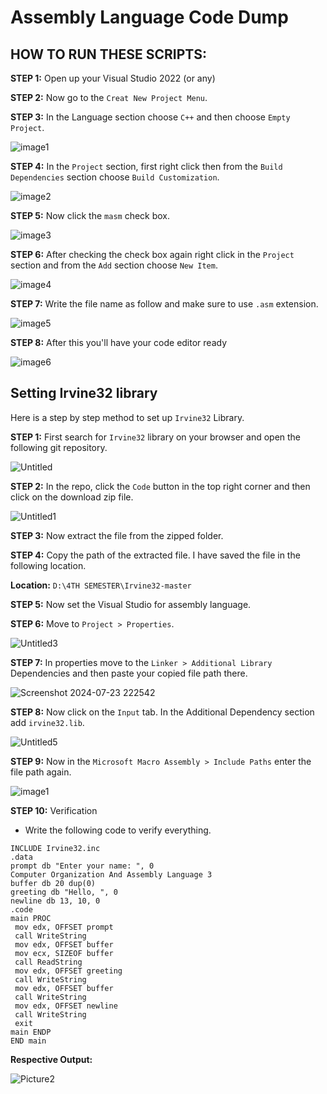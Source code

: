 # Assembly Language Code Dump

## HOW TO RUN THESE SCRIPTS:

**STEP 1:** Open up your Visual Studio 2022 (or any)

**STEP 2:** Now go to the `Creat New Project Menu`.

**STEP 3:** In the Language section choose `C++` and then choose `Empty Project`.

![image1](https://github.com/user-attachments/assets/b72971df-7412-4d11-8aee-3391d9d73c15)

**STEP 4:** In the `Project` section, first right click then from the `Build Dependencies` section choose `Build Customization`.

![image2](https://github.com/user-attachments/assets/f9db49ef-0809-44b8-b29f-387f76c12f25)

**STEP 5:** Now click the `masm` check box.

![image3](https://github.com/user-attachments/assets/849c3086-384f-44ce-9c5e-5119624f9190)

**STEP 6:** After checking the check box again right click in the `Project` section and from the `Add` section choose `New Item`.

![image4](https://github.com/user-attachments/assets/7b17fe63-5c73-46aa-beb1-d647c1c2c22c)

**STEP 7:** Write the file name as follow and make sure to use `.asm` extension.

![image5](https://github.com/user-attachments/assets/df6a79cd-c170-4b07-85b9-c8e046288bc0)


**STEP 8:** After this you'll have your code editor ready

![image6](https://github.com/user-attachments/assets/b3b2a4be-07de-4476-93a0-39ea190113bb)


## Setting Irvine32 library

Here is a step by step method to set up `Irvine32` Library.

**STEP 1:** First search for `Irvine32` library on your browser and open the following git repository.

![Untitled](https://github.com/user-attachments/assets/ff05359e-6812-40e1-b1cf-6cb520e4ddef)


**STEP 2:** In the repo, click the `Code` button in the top right corner and then click on the download zip file.

![Untitled1](https://github.com/user-attachments/assets/140e5420-51cd-4289-a13f-9130fef16f79)

**STEP 3:** Now extract the file from the zipped folder.

**STEP 4:** Copy the path of the extracted file. I have saved the file in the following location.

**Location:** `D:\4TH SEMESTER\Irvine32-master`

**STEP 5:** Now set the Visual Studio for assembly language.

**STEP 6:** Move to `Project > Properties`.

![Untitled3](https://github.com/user-attachments/assets/50eb644d-61bb-405e-a08a-bfb114d35c2b)

**STEP 7:** In properties move to the `Linker > Additional Library` Dependencies and then paste your copied file path there.

![Screenshot 2024-07-23 222542](https://github.com/user-attachments/assets/b743a6ac-4352-467e-9afb-fff555b46c43)


**STEP 8:** Now click on the `Input` tab. In the Additional Dependency section add `irvine32.lib`.

![Untitled5](https://github.com/user-attachments/assets/a977fcc2-923a-4b25-a5e4-52b93327da64)

**STEP 9:** Now in the `Microsoft Macro Assembly > Include Paths` enter the file path again.

![image1](images/Untitled6.png)

**STEP 10:** Verification

- Write the following code to verify everything.

```assembly
INCLUDE Irvine32.inc
.data
prompt db "Enter your name: ", 0
Computer Organization And Assembly Language 3
buffer db 20 dup(0)
greeting db "Hello, ", 0
newline db 13, 10, 0
.code
main PROC
 mov edx, OFFSET prompt
 call WriteString
 mov edx, OFFSET buffer
 mov ecx, SIZEOF buffer
 call ReadString
 mov edx, OFFSET greeting
 call WriteString
 mov edx, OFFSET buffer
 call WriteString
 mov edx, OFFSET newline
 call WriteString
 exit
main ENDP
END main
```

**Respective Output:**

![Picture2](https://github.com/user-attachments/assets/26b537c8-69e0-49bd-8558-af30371dcce6)
